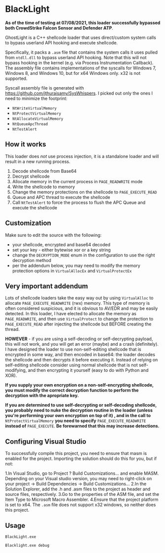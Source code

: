 # BlackLight


**As of the time of testing at 07/08/2021, this loader successfully bypassed both CrowdStrike Falcon Sensor and Defender ATP**.

GhostLight is a C++ shellcode loader that uses direct/custom system calls to bypass userland API hooking and execute shellcode.

Specifically, it packs a `.asm` file that contains the system calls it uses pulled from `ntdll.dll` to bypass userland API hooking. 
Note that this will not bypass hooking in the kernel (e.g. via Process Instrumentation Callback). The assembly file contains implementations of the syscalls for Windows 7, Windows 8, and Windows 10, but for x64 Windows only. x32 is not supported.

Syscall assembly file is generated with https://github.com/jthuraisamy/SysWhispers. I picked out only the ones I need to minimize the footprint:
* `NtWriteVirtualMemory`
* `NtProtectVirtualMemory`
* `NtAllocateVirtualMemory`
* `NtQueueApcThread`
* `NtTestAlert`

## How it works
This loader does _not_ use process injection, it is a standalone loader and will result in a new running process.
1. Decode shellcode from Base64
2. Decrypt shellcode
3. Allocate memory in the current process in `PAGE_READWRITE` mode
4. Write the shellcode to memory
5. Change the memory protections on the shellcode to `PAGE_EXECUTE_READ`
6. Queue and APC thread to execute the shellcode
7. Call `NtTestAlert` to force the process to flush the APC Queue and execute the shellcode

## Customization
Make sure to edit the source with the following: 
* your shellcode, encrypted and base64 decoded
* set your key - either bytewise xor or a key string
* change the `DECRYPTION_MODE` enum in the configuration to use the right decryption method
* per the addendum below, you may need to modify the memory protection options in `VirtualAllocEx` and `VirtualProtectEx`


## Very important addendum
Lots of shellcode loaders take the easy way out by using `VirtualAlloc` to allocate `PAGE_EXECUTE_READWRITE` (rwx) memory. This type of memory is often considered suspicious, 
and it is obvious to AV/EDR and may be easily detected.
In this loader, I have elected to allocate the memory as `PAGE_READWRITE`, and then use `VirtualProtect` to change the protection to `PAGE_EXECUTE_READ` after injecting the shellcode but
BEFORE creating the thread. 

**HOWEVER** - if you are using a self-decoding or self-decrypting payload, this will not work, and you will get an error (maybe) and a crash (definitely). I have designed the loader to use non-self-editing 
shellcode that is encrypted in some way, and then encoded in base64: the loader decodes the shellcode and then decrypts it before executing it. Instead of relying on self-editing shellcode
consider using normal shellcode that is not self-modifying, and then encrypting it yourself (easy to do with Python and XOR).

**If you supply your own encryption on a non-self-encrypting shellcode, you must modify the correct decryption function to perform the decryption with the apropriate key.**

**If you are determined to use self-decrypting or self-decoding shellcode, you probably need to nuke the decryption routine in the loader (unless you're performing your own encryption on top of it)
, and in the call to** `NtProtectVirtualMemory` **you need to specify** `PAGE_EXECUTE_READWRITE` **instead of** `PAGE_EXECUTE`. **Be forewarned that this may increase detections.**


## Configuring Visual Studio 
To successfully compile this project, you need to ensure that masm is enabled for the project. Importing the solution should do this for you, but if not:

1.In Visual Studio, go to Project ? Build Customizations... and enable MASM. Depending on your Visual studio version, you may need to right-click on your project -> Build Dependencies -> Build Customizations... 
2.In the Solution Explorer, add the .h and .asm files to the project as header and source files, respectively.
3.Go to the properties of the ASM file, and set the Item Type to Microsoft Macro Assembler.
4.Ensure that the project platform is set to x64. The `.asm` file does not support x32 windows, so neither does this project.


## Usage
```
BlackLight.exe

Blacklight.exe debug
```
